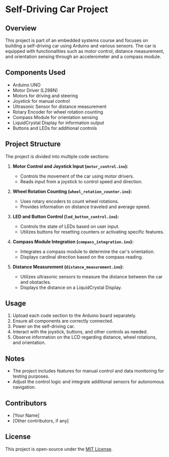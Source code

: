 # Self-Driving Car Project

## Overview

This project is part of an embedded systems course and focuses on building a self-driving car using Arduino and various sensors. The car is equipped with functionalities such as motor control, distance measurement, and orientation sensing through an accelerometer and a compass module.

## Components Used

- Arduino UNO
- Motor Driver (L298N)
- Motors for driving and steering
- Joystick for manual control
- Ultrasonic Sensor for distance measurement
- Rotary Encoder for wheel rotation counting
- Compass Module for orientation sensing
- LiquidCrystal Display for information output
- Buttons and LEDs for additional controls

## Project Structure

The project is divided into multiple code sections:

1. **Motor Control and Joystick Input (`motor_control.ino`):**
   - Controls the movement of the car using motor drivers.
   - Reads input from a joystick to control speed and direction.

2. **Wheel Rotation Counting (`wheel_rotation_counter.ino`):**
   - Uses rotary encoders to count wheel rotations.
   - Provides information on distance traveled and average speed.

3. **LED and Button Control (`led_button_control.ino`):**
   - Controls the state of LEDs based on user input.
   - Utilizes buttons for resetting counters or activating specific features.

4. **Compass Module Integration (`compass_integration.ino`):**
   - Integrates a compass module to determine the car's orientation.
   - Displays cardinal direction based on the compass reading.

5. **Distance Measurement (`distance_measurement.ino`):**
   - Utilizes ultrasonic sensors to measure the distance between the car and obstacles.
   - Displays the distance on a LiquidCrystal Display.

## Usage

1. Upload each code section to the Arduino board separately.
2. Ensure all components are correctly connected.
3. Power on the self-driving car.
4. Interact with the joystick, buttons, and other controls as needed.
5. Observe information on the LCD regarding distance, wheel rotations, and orientation.

## Notes

- The project includes features for manual control and data monitoring for testing purposes.
- Adjust the control logic and integrate additional sensors for autonomous navigation.

## Contributors

- [Your Name]
- [Other contributors, if any]

## License

This project is open-source under the [MIT License](LICENSE).
